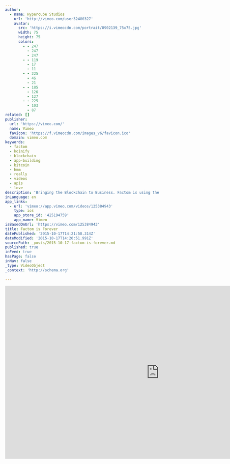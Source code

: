 ```yaml
---
author:
  - name: Hypercube Studios
    url: 'http://vimeo.com/user32480327'
    avatar:
      src: 'https://i.vimeocdn.com/portrait/8902139_75x75.jpg'
      width: 75
      height: 75
      colors:
        - - 247
          - 247
          - 247
        - - 119
          - 17
          - 11
        - - 225
          - 46
          - 21
        - - 185
          - 126
          - 127
        - - 225
          - 103
          - 87
related: []
publisher:
  url: 'https://vimeo.com/'
  name: Vimeo
  favicon: 'https://f.vimeocdn.com/images_v6/favicon.ico'
  domain: vimeo.com
keywords:
  - factom
  - koinify
  - blockchain
  - app-building
  - bitcoin
  - hmm
  - really
  - videos
  - apis
  - love
description: 'Bringing the Blockchain to Business. Factom is using the technology behind bitcoin to change how businesses manage data and keep records. Visit www.factom.org for more information, or https://koinify.com/#/project/FACTOM to participate in the software sale. - video by hypercubestudios.net -'
inLanguage: en
app_links:
  - url: 'vimeo://app.vimeo.com/videos/125384943'
    type: ios
    app_store_id: '425194759'
    app_name: Vimeo
isBasedOnUrl: 'https://vimeo.com/125384943'
title: Factom is Forever
datePublished: '2015-10-17T14:21:58.314Z'
dateModified: '2015-10-17T14:20:51.991Z'
sourcePath: _posts/2015-10-17-factom-is-forever.md
published: true
inFeed: true
hasPage: false
inNav: false
_type: VideoObject
_context: 'http://schema.org'

---
```

<iframe src="https://cdn.embedly.com/widgets/media.html?src=https%3A%2F%2Fplayer.vimeo.com%2Fvideo%2F125384943&amp;url=https%3A%2F%2Fvimeo.com%2F125384943&amp;image=http%3A%2F%2Fi.vimeocdn.com%2Fvideo%2F515465989_1280.jpg&amp;key=b7d04c9b404c499eba89ee7072e1c4f7&amp;type=text%2Fhtml&amp;schema=vimeo" width="1000" height="563" scrolling="no" frameborder="0" allowfullscreen="allowfullscreen" style=""></iframe>